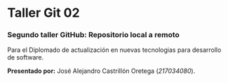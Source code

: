 # Taller Git 02

### Segundo taller GitHub: Repositorio local a remoto

Para el Diplomado de actualización en nuevas tecnologias para desarrollo de software.

**Presentado por:** José Alejandro Castrillón Oretega (*217034080*).
